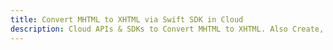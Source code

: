 ---title: Convert MHTML to XHTML via Swift SDK in Clouddescription: Cloud APIs & SDKs to Convert MHTML to XHTML. Also Create, Edit & Render Microsoft Word & OpenOffice documents in the Cloud.---